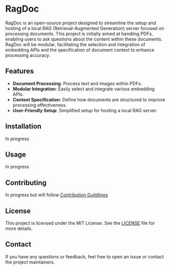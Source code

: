 
# RagDoc

RagDoc is an open-source project designed to streamline the setup and hosting of a local RAG (Retrieval-Augmented Generation) server focused on processing documents. This project is initially aimed at handling PDFs, enabling users to ask questions about the content within these documents. RagDoc will be modular, facilitating the selection and integration of embedding APIs and the specification of document context to enhance processing accuracy.

## Features

- **Document Processing**: Process text and images within PDFs.
- **Modular Integration**: Easily select and integrate various embedding APIs.
- **Context Specification**: Define how documents are structured to improve processing effectiveness.
- **User-Friendly Setup**: Simplified setup for hosting a local RAG server.

## Installation

In progress

## Usage

In progress

## Contributing

In progress but will follow [Contribution Guildlines](CONTRIBUTING.md)

## License

This project is licensed under the MIT License. See the [LICENSE](LICENSE) file for more details.

## Contact

If you have any questions or feedback, feel free to open an issue or contact the project maintainers.
